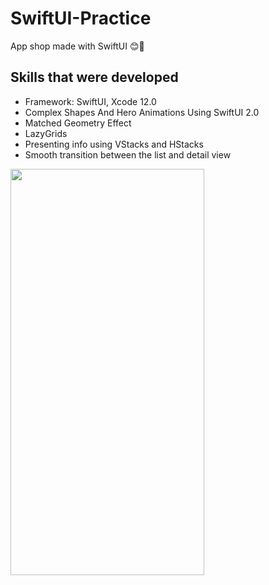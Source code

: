 # SwiftUI-Practice

App shop made with SwiftUI 😊📲

## Skills that were developed

* Framework: SwiftUI, Xcode 12.0
* Complex Shapes And Hero Animations Using SwiftUI 2.0 
* Matched Geometry Effect
* LazyGrids 
* Presenting info using VStacks and HStacks 
* Smooth transition between the list and detail view

<img src="https://github.com/elina-mns/SwiftUI-Practice/blob/main/Media/ezgif.com-video-to-gif.gif"
width=310, height=650,
align="left"/>




